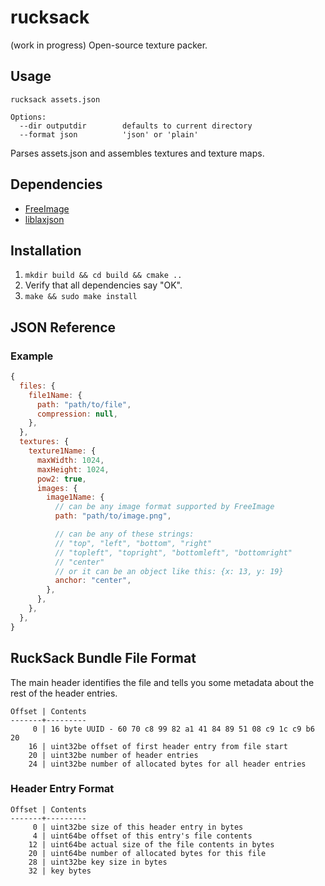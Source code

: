 # rucksack

(work in progress) Open-source texture packer.

## Usage

```
rucksack assets.json

Options:
  --dir outputdir        defaults to current directory
  --format json          'json' or 'plain'
```

Parses assets.json and assembles textures and texture maps.

## Dependencies

 * [FreeImage](http://freeimage.sourceforge.net/)
 * [liblaxjson](https://github.com/superjoe30/liblaxjson)

## Installation

1. `mkdir build && cd build && cmake ..`
2. Verify that all dependencies say "OK".
3. `make && sudo make install`

## JSON Reference

### Example

```js
{
  files: {
    file1Name: {
      path: "path/to/file",
      compression: null,
    },
  },
  textures: {
    texture1Name: {
      maxWidth: 1024,
      maxHeight: 1024,
      pow2: true,
      images: {
        image1Name: {
          // can be any image format supported by FreeImage
          path: "path/to/image.png",

          // can be any of these strings:
          // "top", "left", "bottom", "right"
          // "topleft", "topright", "bottomleft", "bottomright"
          // "center"
          // or it can be an object like this: {x: 13, y: 19}
          anchor: "center",
        },
      },
    },
  },
}
```

## RuckSack Bundle File Format

The main header identifies the file and tells you some metadata about the
rest of the header entries.

    Offset | Contents
    -------+---------
         0 | 16 byte UUID - 60 70 c8 99 82 a1 41 84 89 51 08 c9 1c c9 b6 20
        16 | uint32be offset of first header entry from file start
        20 | uint32be number of header entries
        24 | uint32be number of allocated bytes for all header entries

### Header Entry Format

    Offset | Contents
    -------+---------
         0 | uint32be size of this header entry in bytes
         4 | uint64be offset of this entry's file contents
        12 | uint64be actual size of the file contents in bytes
        20 | uint64be number of allocated bytes for this file
        28 | uint32be key size in bytes
        32 | key bytes

